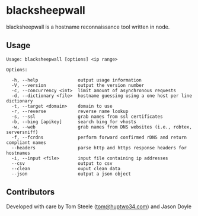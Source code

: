 blacksheepwall
===

blacksheepwall is a hostname reconnaissance tool written in node. 

## Usage ##

    Usage: blacksheepwall [options] <ip range>

    Options:

      -h, --help               output usage information
      -V, --version            output the version number
      -c, --concurrency <int>  limit amount of asynchronous requests
      -d, --dictionary <file>  hostname guessing using a one host per line dictionary
      -t, --target <domain>    domain to use
      -r, --reverse            reverse name lookup
      -s, --ssl                grab names from ssl certificates
      -b, --bing [apikey]      search bing for vhosts
      -w, --web                grab names from DNS websites (i.e., robtex, serversniff)
      -f, --fcrdns             perform forward confirmed rDNS and return compliant names
      --headers                parse http and https response headers for hostnames
      -i, --input <file>       input file containing ip addresses
      --csv                    output to csv
      --clean                  ouput clean data
      --json                   output a json object

## Contributors ##
Developed with care by Tom Steele (tom@huptwo34.com) and Jason Doyle
